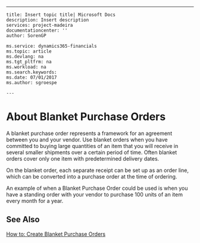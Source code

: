 ---
    title: Insert topic title| Microsoft Docs
    description: Insert description
    services: project-madeira
    documentationcenter: ''
    author: SorenGP

    ms.service: dynamics365-financials
    ms.topic: article
    ms.devlang: na
    ms.tgt_pltfrm: na
    ms.workload: na
    ms.search.keywords:
    ms.date: 07/01/2017
    ms.author: sgroespe

    ---
# About Blanket Purchase Orders
A blanket purchase order represents a framework for an agreement between you and your vendor. Use blanket orders when you have committed to buying large quantities of an item that you will receive in several smaller shipments over a certain period of time. Often blanket orders cover only one item with predetermined delivery dates.  
  
 On the blanket order, each separate receipt can be set up as an order line, which can be converted into a purchase order at the time of ordering.  
  
 An example of when a Blanket Purchase Order could be used is when you have a standing order with your vendor to purchase 100 units of an item every month for a year.  
  
## See Also  
 [How to: Create Blanket Purchase Orders](../how-to-create-blanket-purchase-orders.md)